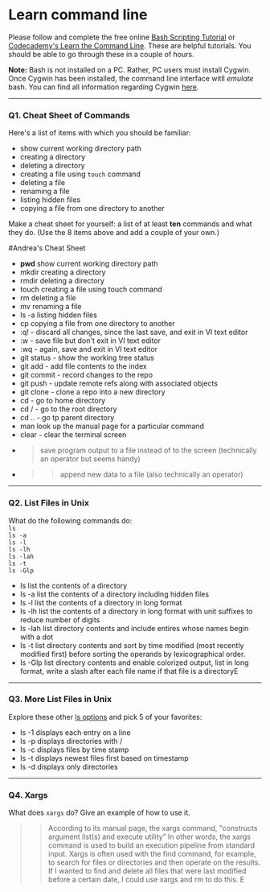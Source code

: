 # Learn command line

Please follow and complete the free online [Bash Scripting Tutorial](https://ryanstutorials.net/bash-scripting-tutorial/) or [Codecademy's Learn the Command Line](https://www.codecademy.com/learn/learn-the-command-line). These are helpful tutorials. You should be able to go through these in a couple of hours.

**Note:** Bash is not installed on a PC. Rather, PC users must install Cygwin. Once Cygwin has been installed, the command line interface witll _emulate_ bash. You can find all information regarding Cygwin [here](https://www.cygwin.com/).

---

### Q1.  Cheat Sheet of Commands  

Here's a list of items with which you should be familiar:  
* show current working directory path
* creating a directory
* deleting a directory
* creating a file using `touch` command
* deleting a file
* renaming a file
* listing hidden files
* copying a file from one directory to another

Make a cheat sheet for yourself: a list of at least **ten** commands and what they do.  (Use the 8 items above and add a couple of your own.)  

> >
#Andrea's Cheat Sheet 
* **pwd**  show current working directory path
* mkdir <directory> creating a directory
* rmdir <directory> deleting a directory
* touch <filename> creating a file using touch command
* rm <file> deleting a file
* mv <old file name> <new file name> renaming a file
* ls -a listing hidden files
* cp <source> <destination> copying a file from one directory to another
* :q! - discard all changes, since the last save, and exit in VI text editor
* :w - save file but don't exit in VI text editor
* :wq - again, save and exit in VI text editor
* git status - show the working tree status
* git add <filename> - add file contents to the index
* git commit - record changes to the repo
* git push - update remote refs along with associated objects
* git clone - clone a repo into a new directory
* cd - go to home directory
* cd / - go to the root directory
* cd .. - go tp parent directory
* man <command> look up the manual page for a particular command
* clear - clear the terminal screen
* > save program output to a file instead of to the screen (technically an operator but seems handy)
* >> append new data to a file (also technically an operator)

---

### Q2.  List Files in Unix   

What do the following commands do:  
`ls`  
`ls -a`  
`ls -l`  
`ls -lh`  
`ls -lah`  
`ls -t`  
`ls -Glp`  

> >
* ls list the contents of a directory
* ls -a list the contents of a directory including hidden files
* ls -l list the contents of a directory in long format
* ls -lh list the contents of a directory in long format with unit suffixes to reduce number of digits
* ls -lah list directory contents and include entires whose names begin with a dot 
* ls -t list directory contents and sort by time modified (most recently modified first) before sorting the operands by lexicographical order.
* ls -Glp list directory contents and enable colorized output, list in long format, write a slash after each file name if that file is a directoryE

---

### Q3.  More List Files in Unix  

Explore these other [ls options](http://www.techonthenet.com/unix/basic/ls.php) and pick 5 of your favorites:

> > 
* ls -1 displays each entry on a line
* ls -p displays directories with /
* ls -c displays files by time stamp
* ls -t displays newest files first based on timestamp 
* ls -d displays only directories

---

### Q4.  Xargs   

What does `xargs` do? Give an example of how to use it.

> > According to its manual page, the xargs command,  "constructs argument list(s) and execute utility” In other words, the xargs command is used to build an execution pipeline from standard input. Xargs is often used with the find command, for example, to search for files or directories and then operate on the results. If I wanted to find and delete all files that were last modified before a certain date, I could use xargs and rm to do this. E

 

